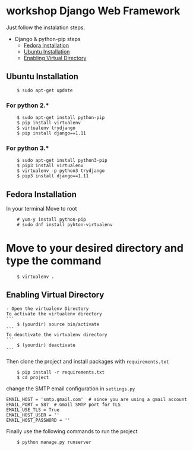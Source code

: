 # workshop Django Web Framework
Just follow the instalation steps.
- Django & python-pip steps
    - [Fedora Installation](#fedora-installation)
    - [Ubuntu Installation](#ubuntu-installation)
    - [Enabling Virtual Directory](#enabling-virtual-directory)


## Ubuntu Installation
```
    $ sudo apt-get update
```
### For python 2.*
```
    $ sudo apt-get install python-pip
    $ pip install virtualenv
    $ virtualenv trydjango
    $ pip install django==1.11
```
### For python 3.*
```
    $ sudo apt-get install python3-pip
    $ pip3 install virtualenv
    $ virtualenv -p python3 trydjango
    $ pip3 install django==1.11
```

## Fedora Installation
In your terminal Move to root
```
    # yum-y install python-pip
    # sudo dnf install pyhton-virtualenv
```

# Move to your desired directory and type the command
```
    $ virtualenv .
```

## Enabling Virtual Directory
    - Open the virtualenv Directory
    To activate the virtualenv directory
    ```
        $ (yourdir) source bin/activate
    ```
    To deactivate the virtualenv directory
    ```
        $ (yourdir) deactivate
    ```


Then clone the project and install packages with `requirements.txt`
```
    $ pip install -r requirements.txt
    $ cd project
```

change the SMTP email configuration in `settings.py`
```
EMAIL_HOST = 'smtp.gmail.com'  # since you are using a gmail account
EMAIL_PORT = 587  # Gmail SMTP port for TLS
EMAIL_USE_TLS = True 
EMAIL_HOST_USER = ''
EMAIL_HOST_PASSWORD = ''
```
Finally use the following commands to run the project 
```
    $ python manage.py runserver
```
